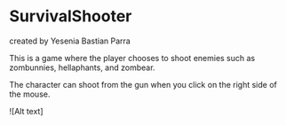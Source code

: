 # SurvivalShooter
<p>
created by Yesenia Bastian Parra </p>
<p> This is a game where the player chooses to shoot enemies such as zombunnies, hellaphants, and zombear. </p>

<p> 
The character can shoot from the gun when you click on the right side of the mouse. </p>
![Alt text] 
